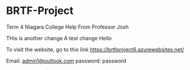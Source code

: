 # BRTF-Project

Term 4 Niagara College
Help From Professor Josh

THis is another change
A test change
Hello 

To visit the website, go to this link https://brtfproject6.azurewebsites.net/


Email: admin1@outlook.com
password: password
